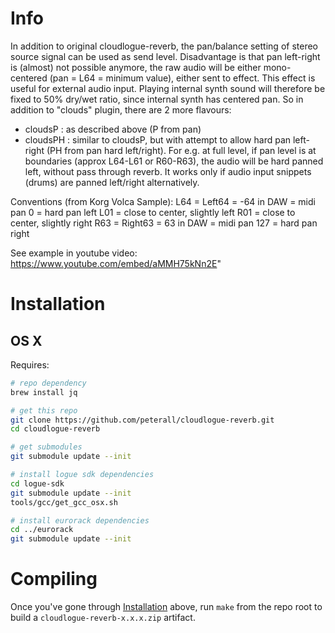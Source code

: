 # Info
In addition to original cloudlogue-reverb, the pan/balance setting of stereo source signal can be used as send level.
Disadvantage is that pan left-right is (almost) not possible anymore, the raw audio will be either mono-centered (pan = L64 = minimum value), either sent to effect.
This effect is useful for external audio input.
Playing internal synth sound will therefore be fixed to 50% dry/wet ratio, since internal synth has centered pan.
So in addition to "clouds" plugin, there are 2 more flavours:
- cloudsP  : as described above (P from pan)
- cloudsPH : similar to cloudsP, but with attempt to allow hard pan left-right (PH from pan hard left/right). For e.g. at full level, if pan level is at boundaries (approx L64-L61 or R60-R63), the audio will be hard panned left, without pass through reverb. It works only if audio input snippets (drums) are panned left/right alternatively.

Conventions (from Korg Volca Sample): 
L64 = Left64 = -64 in DAW = midi pan 0 = hard pan left
L01 = close to center, slightly left
R01 = close to center, slightly right
R63 = Right63 = 63 in DAW = midi pan 127 = hard pan right

See example in youtube video: https://www.youtube.com/embed/aMMH75kNn2E"

# Installation

## OS X

Requires:

```sh
# repo dependency
brew install jq

# get this repo
git clone https://github.com/peterall/cloudlogue-reverb.git
cd cloudlogue-reverb

# get submodules
git submodule update --init

# install logue sdk dependencies
cd logue-sdk
git submodule update --init
tools/gcc/get_gcc_osx.sh

# install eurorack dependencies
cd ../eurorack
git submodule update --init
```

# Compiling

Once you've gone through [Installation](#installation) above, run `make` from the repo root to build a `cloudlogue-reverb-x.x.x.zip` artifact.
